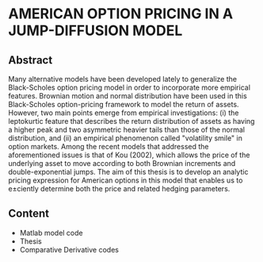 # AMERICAN OPTION PRICING IN A JUMP-DIFFUSION MODEL

## Abstract

Many alternative models have been developed lately to generalize the Black-Scholes 
option pricing model in order to incorporate more empirical features. Brownian motion
and normal distribution have been used in this Black-Scholes option-pricing framework to
model the return of assets. However, two main points emerge from empirical investigations:
(i) the leptokurtic feature that describes the return distribution of assets as having a
higher peak and two asymmetric heavier tails than those of the normal distribution,
and (ii) an empirical phenomenon called "volatility smile" in option markets. Among
the recent models that addressed the aforementioned issues is that of Kou (2002), which
allows the price of the underlying asset to move according to both Brownian increments
and double-exponential jumps. The aim of this thesis is to develop an analytic pricing
expression for American options in this model that enables us to e±ciently determine both
the price and related hedging parameters.

## Content

- Matlab model code
- Thesis
- Comparative Derivative codes
